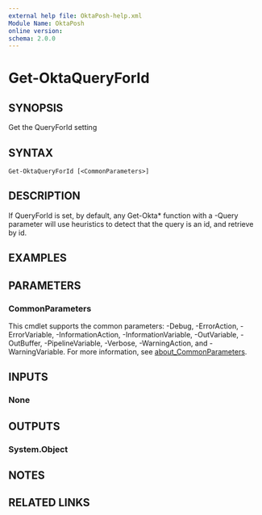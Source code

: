 ```yaml
---
external help file: OktaPosh-help.xml
Module Name: OktaPosh
online version:
schema: 2.0.0
---
```


# Get-OktaQueryForId

## SYNOPSIS
Get the QueryForId setting

## SYNTAX

```
Get-OktaQueryForId [<CommonParameters>]
```

## DESCRIPTION
If QueryForId is set, by default, any Get-Okta* function with a -Query parameter will use heuristics to detect that the query is an id, and retrieve by id.

## EXAMPLES

## PARAMETERS

### CommonParameters
This cmdlet supports the common parameters: -Debug, -ErrorAction, -ErrorVariable, -InformationAction, -InformationVariable, -OutVariable, -OutBuffer, -PipelineVariable, -Verbose, -WarningAction, and -WarningVariable. For more information, see [about_CommonParameters](http://go.microsoft.com/fwlink/?LinkID=113216).

## INPUTS

### None

## OUTPUTS

### System.Object
## NOTES

## RELATED LINKS
